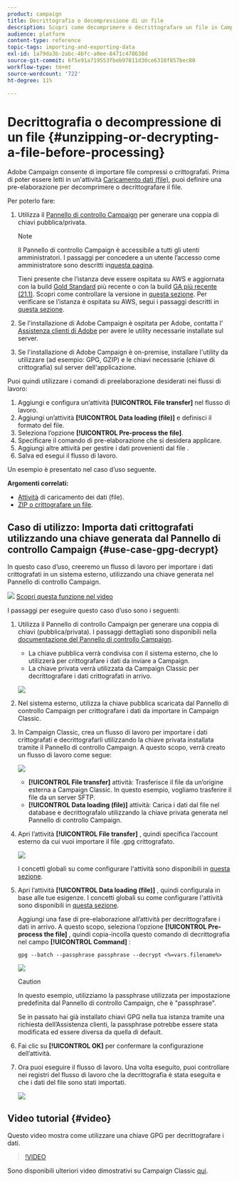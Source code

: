 ```yaml
---
product: campaign
title: Decrittografia o decompressione di un file
description: Scopri come decomprimere o decrittografare un file in Campaign Classic prima dell’elaborazione.
audience: platform
content-type: reference
topic-tags: importing-and-exporting-data
exl-id: 1a79da3b-2abc-4bfc-a0ee-8471c478638d
source-git-commit: 6f5e91a719553fbeb97811d30ce6318f857bec80
workflow-type: tm+mt
source-wordcount: '722'
ht-degree: 11%

---
```


# Decrittografia o decompressione di un file {#unzipping-or-decrypting-a-file-before-processing}

Adobe Campaign consente di importare file compressi o crittografati. Prima di poter essere letti in un&#39;attività [Caricamento dati (file)](../../workflow/using/data-loading--file-.md), puoi definire una pre-elaborazione per decomprimere o decrittografare il file.

Per poterlo fare:

1. Utilizza il [Pannello di controllo Campaign](https://experienceleague.adobe.com/docs/control-panel/using/instances-settings/gpg-keys-management.html#decrypting-data) per generare una coppia di chiavi pubblica/privata.

   >[!NOTE]
   >
   >Il Pannello di controllo Campaign è accessibile a tutti gli utenti amministratori. I passaggi per concedere a un utente l’accesso come amministratore sono descritti in[questa pagina](https://experienceleague.adobe.com/docs/control-panel/using/discover-control-panel/managing-permissions.html?lang=it#discover-control-panel).
   >
   >Tieni presente che l’istanza deve essere ospitata su AWS e aggiornata con la build [Gold Standard](../../rn/using/gs-overview.md) più recente o con la build [GA più recente (21.1)](../../rn/using/latest-release.md). Scopri come controllare la versione in [questa sezione](../../platform/using/launching-adobe-campaign.md#getting-your-campaign-version). Per verificare se l’istanza è ospitata su AWS, segui i passaggi descritti in [questa sezione](https://experienceleague.adobe.com/docs/control-panel/using/faq.html).

1. Se l&#39;installazione di Adobe Campaign è ospitata per Adobe, contatta l&#39; [Assistenza clienti di Adobe](https://helpx.adobe.com/it/enterprise/admin-guide.html/enterprise/using/support-for-experience-cloud.ug.html) per avere le utility necessarie installate sul server.
1. Se l&#39;installazione di Adobe Campaign è on-premise, installare l&#39;utility da utilizzare (ad esempio: GPG, GZIP) e le chiavi necessarie (chiave di crittografia) sul server dell&#39;applicazione.

Puoi quindi utilizzare i comandi di preelaborazione desiderati nei flussi di lavoro:

1. Aggiungi e configura un’attività **[!UICONTROL File transfer]** nel flusso di lavoro.
1. Aggiungi un’attività **[!UICONTROL Data loading (file)]** e definisci il formato del file.
1. Seleziona l’opzione **[!UICONTROL Pre-process the file]**.
1. Specificare il comando di pre-elaborazione che si desidera applicare.
1. Aggiungi altre attività per gestire i dati provenienti dal file .
1. Salva ed esegui il flusso di lavoro.

Un esempio è presentato nel caso d’uso seguente.

**Argomenti correlati:**

* [Attività](../../workflow/using/data-loading--file-.md) di caricamento dei dati (file).
* [ZIP o crittografare un file](../../workflow/using/how-to-use-workflow-data.md#zipping-or-encrypting-a-file).

## Caso di utilizzo: Importa dati crittografati utilizzando una chiave generata dal Pannello di controllo Campaign {#use-case-gpg-decrypt}

In questo caso d’uso, creeremo un flusso di lavoro per importare i dati crittografati in un sistema esterno, utilizzando una chiave generata nel Pannello di controllo Campaign.

![](assets/do-not-localize/how-to-video.png) [Scopri questa funzione nel video](#video)

I passaggi per eseguire questo caso d’uso sono i seguenti:

1. Utilizza il Pannello di controllo Campaign per generare una coppia di chiavi (pubblica/privata). I passaggi dettagliati sono disponibili nella [documentazione del Pannello di controllo Campaign](https://experienceleague.adobe.com/docs/control-panel/using/instances-settings/gpg-keys-management.html#decrypting-data).

   * La chiave pubblica verrà condivisa con il sistema esterno, che lo utilizzerà per crittografare i dati da inviare a Campaign.
   * La chiave privata verrà utilizzata da Campaign Classic per decrittografare i dati crittografati in arrivo.

   ![](assets/gpg_generate.png)

1. Nel sistema esterno, utilizza la chiave pubblica scaricata dal Pannello di controllo Campaign per crittografare i dati da importare in Campaign Classic.

1. In Campaign Classic, crea un flusso di lavoro per importare i dati crittografati e decrittografarli utilizzando la chiave privata installata tramite il Pannello di controllo Campaign. A questo scopo, verrà creato un flusso di lavoro come segue:

   ![](assets/gpg_import_workflow.png)

   * **[!UICONTROL File transfer]** attività: Trasferisce il file da un’origine esterna a Campaign Classic. In questo esempio, vogliamo trasferire il file da un server SFTP.
   * **[!UICONTROL Data loading (file)]** attività: Carica i dati dal file nel database e decrittografalo utilizzando la chiave privata generata nel Pannello di controllo Campaign.

1. Apri l’attività **[!UICONTROL File transfer]** , quindi specifica l’account esterno da cui vuoi importare il file .gpg crittografato.

   ![](assets/gpg_key_transfer.png)

   I concetti globali su come configurare l&#39;attività sono disponibili in [questa sezione](../../workflow/using/file-transfer.md).

1. Apri l’attività **[!UICONTROL Data loading (file)]** , quindi configurala in base alle tue esigenze. I concetti globali su come configurare l&#39;attività sono disponibili in [questa sezione](../../workflow/using/data-loading--file-.md).

   Aggiungi una fase di pre-elaborazione all’attività per decrittografare i dati in arrivo. A questo scopo, seleziona l’opzione **[!UICONTROL Pre-process the file]** , quindi copia-incolla questo comando di decrittografia nel campo **[!UICONTROL Command]** :

   `gpg --batch --passphrase passphrase --decrypt <%=vars.filename%>`

   ![](assets/gpg_load.png)

   >[!CAUTION]
   >
   >In questo esempio, utilizziamo la passphrase utilizzata per impostazione predefinita dal Pannello di controllo Campaign, che è &quot;passphrase&quot;.
   >
   >Se in passato hai già installato chiavi GPG nella tua istanza tramite una richiesta dell’Assistenza clienti, la passphrase potrebbe essere stata modificata ed essere diversa da quella di default.

1. Fai clic su **[!UICONTROL OK]** per confermare la configurazione dell’attività.

1. Ora puoi eseguire il flusso di lavoro. Una volta eseguito, puoi controllare nei registri del flusso di lavoro che la decrittografia è stata eseguita e che i dati del file sono stati importati.

   ![](assets/gpg_run.png)

## Video tutorial {#video}

Questo video mostra come utilizzare una chiave GPG per decrittografare i dati.

>[!VIDEO](https://video.tv.adobe.com/v/36482?quality=12)

Sono disponibili ulteriori video dimostrativi su Campaign Classic [qui](https://experienceleague.adobe.com/docs/campaign-classic-learn/tutorials/overview.html?lang=it).
